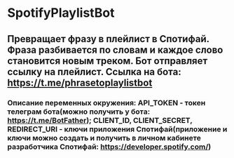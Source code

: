 # SpotifyPlaylistBot
## Превращает фразу в плейлист в Спотифай. Фраза разбивается по словам и каждое слово становится новым треком. Бот отправляет ссылку на плейлист. Ссылка на бота: https://t.me/phrasetoplaylistbot
### Описание переменных окружения: API_TOKEN - токен телеграм бота(можно получить у бота: https://t.me/BotFather); CLIENT_ID, CLIENT_SECRET, REDIRECT_URI - ключи приложения Спотифай(приложение и ключи можно создать и получить в личном кабинете разработчика Спотифай: https://developer.spotify.com/)

